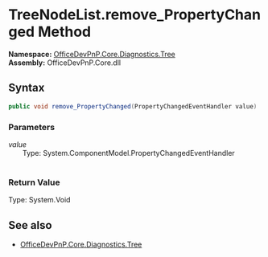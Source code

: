 # TreeNodeList.remove_PropertyChanged Method  
**Namespace:** [OfficeDevPnP.Core.Diagnostics.Tree](OfficeDevPnP.Core.Diagnostics.Tree.md)  
**Assembly:** OfficeDevPnP.Core.dll  
## Syntax
```C#
public void remove_PropertyChanged(PropertyChangedEventHandler value)
```
### Parameters
*value*  
&emsp;&emsp;Type: System.ComponentModel.PropertyChangedEventHandler  
&emsp;&emsp;  
  
### Return Value
Type: System.Void  

## See also
- [OfficeDevPnP.Core.Diagnostics.Tree](OfficeDevPnP.Core.Diagnostics.Tree.md)
